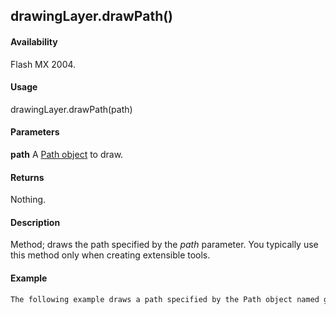 ## drawingLayer.drawPath()

#### Availability

Flash MX 2004.

#### Usage

drawingLayer.drawPath(path)

#### Parameters

**path** A [Path object](#!AdobeDocs/developers-animatesdk-docs/master/Path_object/path_summary.md) to draw.

#### Returns

Nothing.

#### Description

Method; draws the path specified by the *path* parameter. You typically use this method only when creating extensible tools.

#### Example

```javascript
The following example draws a path specified by the Path object named gamePath: fl.drawingLayer.drawPath(gamePath);

```